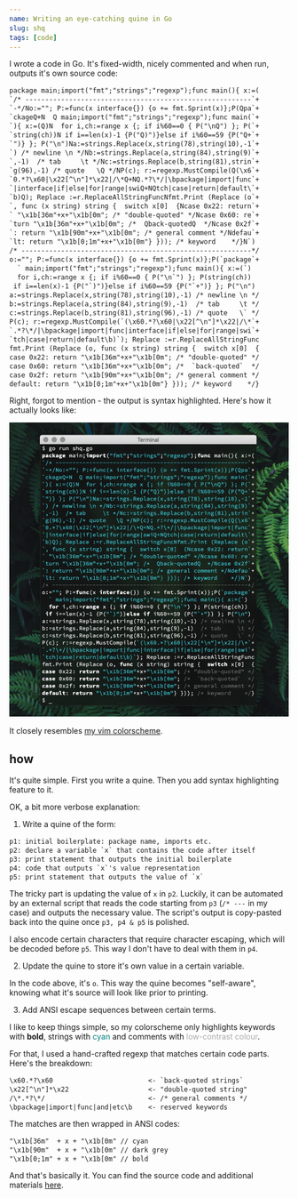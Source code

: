 ```yaml
---
name: Writing an eye-catching quine in Go
slug: shq
tags: [code]
---
```


I wrote a code in Go. It's fixed-width, nicely commented and
when run, outputs it's own source code:

```
package main;import("fmt";"strings";"regexp");func main(){ x:=(
`/* ---------------------------------------------------------`+
`-*/No:=""; P:=func(x interface{}) {o += fmt.Sprint(x)};P(Qpa`+
`ckageQ+N  Q main;import("fmt";"strings";"regexp");func main(`+
`){ x:=(Q)N  for i,ch:=range x {; if i%60==0 { P("\nQ") }; P(`+
`string(ch))N if i==len(x)-1 {P("Q)")}else if i%60==59 {P("Q+`+
`")} }; P("\n")Na:=strings.Replace(x,string(78),string(10),-1`+
`) /* newline \n */Nb:=strings.Replace(a,string(84),string(9)`+
`,-1)  /* tab     \t */Nc:=strings.Replace(b,string(81),strin`+
`g(96),-1) /* quote   \Q */NP(c); r:=regexp.MustCompile(Q(\x6`+
`0.*?\x60|\x22[^\n"]*\x22|/\*Q+NQ.*?\*/|\bpackage|import|func`+
`|interface|if|else|for|range|swiQ+NQtch|case|return|default\`+
`b)Q); Replace :=r.ReplaceAllStringFuncNfmt.Print (Replace (o`+
`, func (x string) string {  switch x[0]  {Ncase 0x22: return`+
` "\x1b[36m"+x+"\x1b[0m"; /* "double-quoted" */Ncase 0x60: re`+
`turn "\x1b[36m"+x+"\x1b[0m"; /*  Qback-quotedQ  */Ncase 0x2f`+
`: return "\x1b[90m"+x+"\x1b[0m"; /* general comment */Ndefau`+
`lt: return "\x1b[0;1m"+x+"\x1b[0m"} })); /* keyword    */}N`)
/* ----------------------------------------------------------*/
o:=""; P:=func(x interface{}) {o += fmt.Sprint(x)};P(`package`+
  ` main;import("fmt";"strings";"regexp");func main(){ x:=(`)
  for i,ch:=range x {; if i%60==0 { P("\n`") }; P(string(ch))
 if i==len(x)-1 {P("`)")}else if i%60==59 {P("`+")} }; P("\n")
a:=strings.Replace(x,string(78),string(10),-1) /* newline \n */
b:=strings.Replace(a,string(84),string(9),-1)  /* tab     \t */
c:=strings.Replace(b,string(81),string(96),-1) /* quote   \` */
P(c); r:=regexp.MustCompile(`(\x60.*?\x60|\x22[^\n"]*\x22|/\*`+
`.*?\*/|\bpackage|import|func|interface|if|else|for|range|swi`+
`tch|case|return|default\b)`); Replace :=r.ReplaceAllStringFunc
fmt.Print (Replace (o, func (x string) string {  switch x[0]  {
case 0x22: return "\x1b[36m"+x+"\x1b[0m"; /* "double-quoted" */
case 0x60: return "\x1b[36m"+x+"\x1b[0m"; /*  `back-quoted`  */
case 0x2f: return "\x1b[90m"+x+"\x1b[0m"; /* general comment */
default: return "\x1b[0;1m"+x+"\x1b[0m"} })); /* keyword    */}
```

Right, forgot to mention - the output is syntax highlighted.
Here's how it actually looks like:

![preview](/files/shq.png)

It closely resembles [my vim colorscheme][mono].

[mono]: http://github.com/nkanaev/mono

## how

It's quite simple. First you write a quine.
Then you add syntax highlighting feature to it.

OK, a bit more verbose explanation:

1. Write a quine of the form:

```
p1: initial boilerplate: package name, imports etc.
p2: declare a variable `x` that contains the code after itself
p3: print statement that outputs the initial boilerplate
p4: code that outputs `x`'s value representation
p5: print statement that outputs the value of `x`
```

The tricky part is updating the value of `x` in `p2`.
Luckily, it can be automated by an external script
that reads the code starting from `p3` (`/* ---` in my case) and outputs
the necessary value. The script's output is copy-pasted
back into the quine once `p3, p4 & p5` is polished.

I also encode certain characters that require character escaping,
which will be decoded before `p5`.
This way I don't have to deal with them in `p4`.

2. Update the quine to store it's own value in a certain variable.

In the code above, it's `o`. This way the quine becomes "self-aware",
knowing what it's source will look like prior to printing.

3. Add ANSI escape sequences between certain terms.

I like to keep things simple, so my colorscheme only highlights
keywords with <b>bold</b>,
strings with <span style="color: teal">cyan</span>
and comments with <span style="color: #aaa">low-contrast colour</span>.

For that, I used a hand-crafted regexp that matches certain code parts.
Here's the breakdown:

```
\x60.*?\x60                        <- `back-quoted strings`
\x22[^\n"]*\x22                    <- "double-quoted string"
/\*.*?\*/                          <- /* general comments */
\bpackage|import|func|and|etc\b    <- reserved keywords
```

The matches are then wrapped in ANSI codes:

```
"\x1b[36m"  + x + "\x1b[0m" // cyan
"\x1b[90m"  + x + "\x1b[0m" // dark grey
"\x1b[0;1m" + x + "\x1b[0m" // bold
```

And that's basically it. You can find the source code
and additional materials [here][shq-src].

[shq-src]: https://github.com/nkanaev/experiments/tree/master/syntax-highlighted-quine
